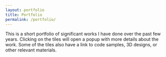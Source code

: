```yaml
---
layout: portfolio
title: Portfolio
permalink: /portfolio/
---
```


This is a short portfolio of significant works I have done over the past few years. Clicking on the tiles will open a popup with more details about the work. Some of the tiles also have a link to code samples, 3D designs, or other relevant materials.
